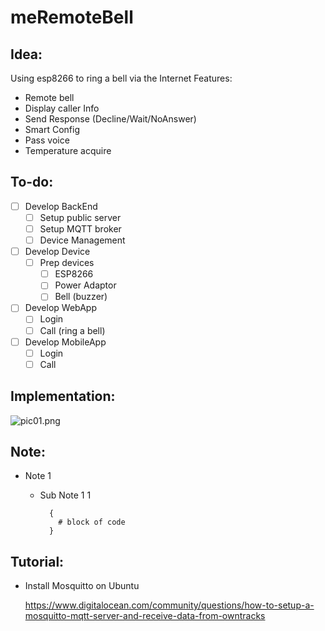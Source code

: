 # meRemoteBell

## Idea:
Using esp8266 to ring a bell via the Internet
Features:
* Remote bell
* Display caller Info
* Send Response (Decline/Wait/NoAnswer)
* Smart Config
* Pass voice
* Temperature acquire

## To-do:
* [ ] Develop BackEnd
  * [ ] Setup public server
  * [ ] Setup MQTT broker
  * [ ] Device Management
* [ ] Develop Device
  * [ ] Prep devices
    * [ ] ESP8266
    * [ ] Power Adaptor
    * [ ] Bell (buzzer)
* [ ] Develop WebApp
  * [ ] Login
  * [ ] Call (ring a bell)
* [ ] Develop MobileApp
	* [ ] Login
	* [ ] Call

## Implementation:
![pic01.png](pic01.png)
 

## Note:
* Note 1
	* Sub Note 1 1
		
			{
			  # block of code
			}

## Tutorial:
* Install Mosquitto on Ubuntu

	https://www.digitalocean.com/community/questions/how-to-setup-a-mosquitto-mqtt-server-and-receive-data-from-owntracks
  
  
